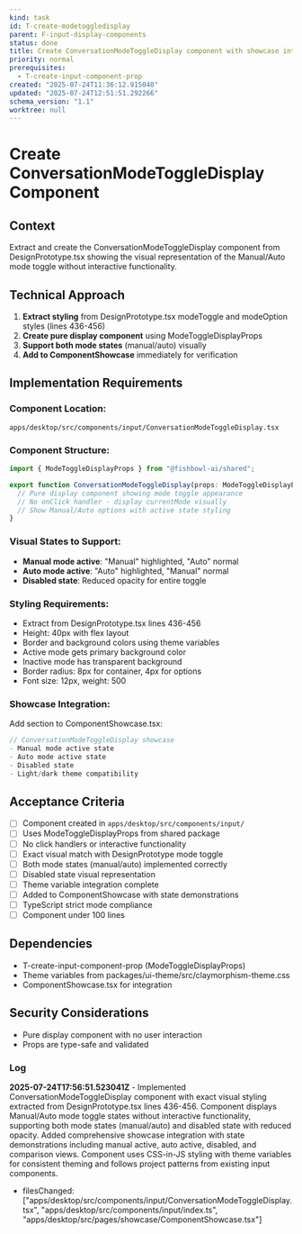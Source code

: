 ```yaml
---
kind: task
id: T-create-modetoggledisplay
parent: F-input-display-components
status: done
title: Create ConversationModeToggleDisplay component with showcase integration
priority: normal
prerequisites:
  - T-create-input-component-prop
created: "2025-07-24T11:36:12.915040"
updated: "2025-07-24T12:51:51.292266"
schema_version: "1.1"
worktree: null
---
```


# Create ConversationModeToggleDisplay Component

## Context

Extract and create the ConversationModeToggleDisplay component from DesignPrototype.tsx showing the visual representation of the Manual/Auto mode toggle without interactive functionality.

## Technical Approach

1. **Extract styling** from DesignPrototype.tsx modeToggle and modeOption styles (lines 436-456)
2. **Create pure display component** using ModeToggleDisplayProps
3. **Support both mode states** (manual/auto) visually
4. **Add to ComponentShowcase** immediately for verification

## Implementation Requirements

### Component Location:

`apps/desktop/src/components/input/ConversationModeToggleDisplay.tsx`

### Component Structure:

```typescript
import { ModeToggleDisplayProps } from "@fishbowl-ai/shared";

export function ConversationModeToggleDisplay(props: ModeToggleDisplayProps) {
  // Pure display component showing mode toggle appearance
  // No onClick handler - display currentMode visually
  // Show Manual/Auto options with active state styling
}
```

### Visual States to Support:

- **Manual mode active**: "Manual" highlighted, "Auto" normal
- **Auto mode active**: "Auto" highlighted, "Manual" normal
- **Disabled state**: Reduced opacity for entire toggle

### Styling Requirements:

- Extract from DesignPrototype.tsx lines 436-456
- Height: 40px with flex layout
- Border and background colors using theme variables
- Active mode gets primary background color
- Inactive mode has transparent background
- Border radius: 8px for container, 4px for options
- Font size: 12px, weight: 500

### Showcase Integration:

Add section to ComponentShowcase.tsx:

```typescript
// ConversationModeToggleDisplay showcase
- Manual mode active state
- Auto mode active state
- Disabled state
- Light/dark theme compatibility
```

## Acceptance Criteria

- [ ] Component created in `apps/desktop/src/components/input/`
- [ ] Uses ModeToggleDisplayProps from shared package
- [ ] No click handlers or interactive functionality
- [ ] Exact visual match with DesignPrototype mode toggle
- [ ] Both mode states (manual/auto) implemented correctly
- [ ] Disabled state visual representation
- [ ] Theme variable integration complete
- [ ] Added to ComponentShowcase with state demonstrations
- [ ] TypeScript strict mode compliance
- [ ] Component under 100 lines

## Dependencies

- T-create-input-component-prop (ModeToggleDisplayProps)
- Theme variables from packages/ui-theme/src/claymorphism-theme.css
- ComponentShowcase.tsx for integration

## Security Considerations

- Pure display component with no user interaction
- Props are type-safe and validated

### Log

**2025-07-24T17:56:51.523041Z** - Implemented ConversationModeToggleDisplay component with exact visual styling extracted from DesignPrototype.tsx lines 436-456. Component displays Manual/Auto mode toggle states without interactive functionality, supporting both mode states (manual/auto) and disabled state with reduced opacity. Added comprehensive showcase integration with state demonstrations including manual active, auto active, disabled, and comparison views. Component uses CSS-in-JS styling with theme variables for consistent theming and follows project patterns from existing input components.

- filesChanged: ["apps/desktop/src/components/input/ConversationModeToggleDisplay.tsx", "apps/desktop/src/components/input/index.ts", "apps/desktop/src/pages/showcase/ComponentShowcase.tsx"]
